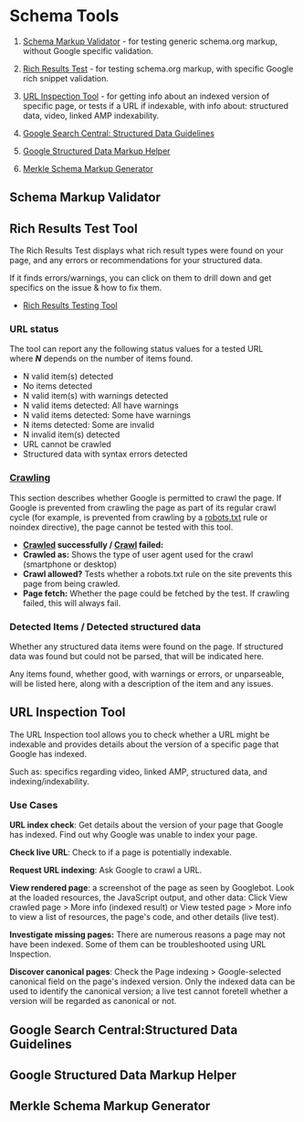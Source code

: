# Schema Tools

1. [Schema Markup Validator](https://validator.schema.org/) - for testing generic schema.org markup, without Google specific validation.

2. [Rich Results Test](https://search.google.com/test/rich-results) - for testing schema.org markup, with specific Google rich snippet validation.
 
3. [URL Inspection Tool](https://support.google.com/webmasters/answer/9012289?hl=en) - for getting info about an indexed version of specific page, or tests if a URL if indexable, with info about: structured data, video, linked AMP indexability.

4. [Google Search Central: Structured Data Guidelines](https://developers.google.com/search/docs/guides/sd-policies) 

5. [Google Structured Data Markup Helper](https://www.google.com/webmasters/markup-helper/u/0/?)

6. [Merkle Schema Markup Generator](https://technicalseo.com/seo-tools/schema-markup-generator/)



## Schema Markup Validator

## Rich Results Test Tool
The Rich Results Test displays what rich result types were found on your page, and any errors or recommendations for your structured data.

If it finds errors/warnings, you can click on them to drill down and get specifics on the issue & how to fix them.

- [Rich Results Testing Tool](https://search.google.com/test/rich-results)

### URL status

The tool can report any the following status values for a tested URL where _**N**_ depends on the number of items found.

* N valid item(s) detected
* No items detected
* N valid item(s) with warnings detected
* N valid items detected: All have warnings
* N valid items detected: Some have warnings
* N items detected: Some are invalid
* N invalid item(s) detected
* URL cannot be crawled
* Structured data with syntax errors detected

### [Crawling](https://support.google.com/webmasters/answer/7646114)

This section describes whether Google is permitted to crawl the page. If Google is prevented from crawling the page as part of its regular crawl cycle (for example, is prevented from crawling by a [robots.txt](https://support.google.com/webmasters/answer/12818275) rule or noindex directive), the page cannot be tested with this tool.

* **[Crawled](https://support.google.com/webmasters/answer/7643010) successfully / [Crawl](https://support.google.com/webmasters/answer/7643418) failed:** 
* **Crawled as:** Shows the type of user agent used for the crawl (smartphone or desktop)
* **Crawl allowed?** Tests whether a robots.txt rule on the site prevents this page from being crawled.
* **Page fetch:** Whether the page could be fetched by the test. If crawling failed, this will always fail.

### Detected Items / Detected structured data

Whether any structured data items were found on the page. If structured data was found but could not be parsed, that will be indicated here. 

Any items found, whether good, with warnings or errors, or unparseable, will be listed here, along with a description of the item and any issues.

## URL Inspection Tool

The URL Inspection tool allows you to check whether a URL might be indexable and provides details about the version of a specific page that Google has indexed. 

Such as: specifics regarding video, linked AMP, structured data, and indexing/indexability.

### Use Cases

**URL index check**: Get details about the version of your page that Google has indexed. Find out why Google was unable to index your page.

**Check live URL**: Check to if a page is potentially indexable.

**Request URL indexing**: Ask Google to crawl a URL.

**View rendered page**: a screenshot of the page as seen by Googlebot. Look at the loaded resources, the JavaScript output, and other data: Click View crawled page > More info (indexed result) or View tested page > More info to view a list of resources, the page's code, and other details (live test).

**Investigate missing pages:** There are numerous reasons a page may not have been indexed. Some of them can be troubleshooted using URL Inspection.

**Discover canonical pages**: Check the Page indexing > Google-selected canonical field on the page's indexed version. Only the indexed data can be used to identify the canonical version; a live test cannot foretell whether a version will be regarded as canonical or not.

## Google Search Central:Structured Data Guidelines



## Google Structured Data Markup Helper

## Merkle Schema Markup Generator